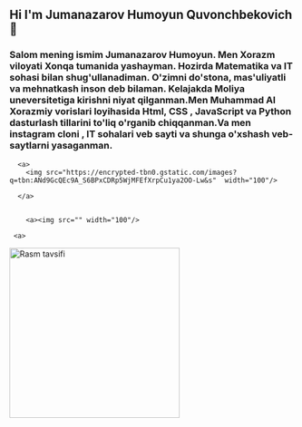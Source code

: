 ## Hi I'm Jumanazarov Humoyun Quvonchbekovich👋

<html>

  <h3>
    Salom mening ismim Jumanazarov Humoyun. Men Xorazm viloyati Xonqa tumanida yashayman. Hozirda Matematika va IT sohasi bilan shug'ullanadiman. O'zimni do'stona, mas'uliyatli va mehnatkash inson deb bilaman. Kelajakda Moliya uneversitetiga kirishni niyat qilganman.Men Muhammad Al Xorazmiy vorislari loyihasida Html, CSS , JavaScript va Python dasturlash tillarini to'liq o'rganib chiqqanman.Va men instagram cloni , IT sohalari veb sayti va shunga o'xshash veb-saytlarni yasaganman.

  </h3>
  
    
      <a>
        <img src="https://encrypted-tbn0.gstatic.com/images?q=tbn:ANd9GcQEc9A_S6BPxCDRp5WjMFEfXrpCu1ya2OO-Lw&s"  width="100"/>

      </a>
     
        
        <a><img src="" width="100"/>
</a>
        



    
    
    
     <a>
  <img src="https://example.com/image.png" alt="Rasm tavsifi" width="300"/>
    </a>
    
  
  
</html>

